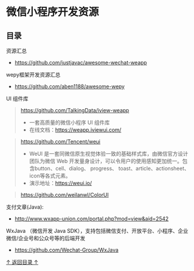 # 微信小程序开发资源

## 目录

资源汇总
* https://github.com/justjavac/awesome-wechat-weapp

wepy框架开发资源汇总
* https://github.com/aben1188/awesome-wepy

UI 组件库
> https://github.com/TalkingData/iview-weapp
> * 一套高质量的微信小程序 UI 组件库
> * 在线文档：https://weapp.iviewui.com/

> https://github.com/Tencent/weui
> * WeUI 是一套同微信原生视觉体验一致的基础样式库，由微信官方设计团队为微信 Web 开发量身设计，可以令用户的使用感知更加统一。包含button、cell、dialog、 progress、 toast、article、actionsheet、icon等各式元素。
> * 演示地址：https://weui.io/

> https://github.com/weilanwl/ColorUI

支付文章(Java):
* http://www.wxapp-union.com/portal.php?mod=view&aid=2542

WxJava （微信开发 Java SDK），支持包括微信支付、开放平台、小程序、企业微信/企业号和公众号等的后端开发
* https://github.com/Wechat-Group/WxJava

[↑ 返回目录 ↑](#目录)
